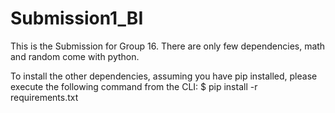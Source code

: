 # Submission1_BI
This is the Submission for Group 16. 
There are only few dependencies, math and random come with python.

To install the other dependencies, assuming you have pip installed, please execute the following command from the CLI:
$ pip install -r requirements.txt


